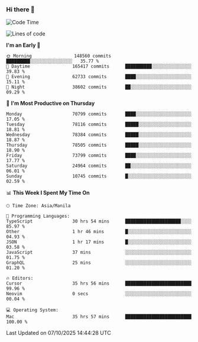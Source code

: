 ### Hi there 👋

<!--START_SECTION:waka-->
![Code Time](http://img.shields.io/badge/Code%20Time-6%2C354%20hrs-blue)

![Lines of code](https://img.shields.io/badge/From%20Hello%20World%20I%27ve%20Written-141.9%20million%20lines%20of%20code-blue)

**I'm an Early 🐤** 

```text
🌞 Morning                148560 commits      █████████░░░░░░░░░░░░░░░░   35.77 % 
🌆 Daytime                165417 commits      ██████████░░░░░░░░░░░░░░░   39.83 % 
🌃 Evening                62733 commits       ████░░░░░░░░░░░░░░░░░░░░░   15.11 % 
🌙 Night                  38602 commits       ██░░░░░░░░░░░░░░░░░░░░░░░   09.29 % 
```
📅 **I'm Most Productive on Thursday** 

```text
Monday                   70799 commits       ████░░░░░░░░░░░░░░░░░░░░░   17.05 % 
Tuesday                  78116 commits       █████░░░░░░░░░░░░░░░░░░░░   18.81 % 
Wednesday                78384 commits       █████░░░░░░░░░░░░░░░░░░░░   18.87 % 
Thursday                 78505 commits       █████░░░░░░░░░░░░░░░░░░░░   18.90 % 
Friday                   73799 commits       ████░░░░░░░░░░░░░░░░░░░░░   17.77 % 
Saturday                 24964 commits       ██░░░░░░░░░░░░░░░░░░░░░░░   06.01 % 
Sunday                   10745 commits       █░░░░░░░░░░░░░░░░░░░░░░░░   02.59 % 
```


📊 **This Week I Spent My Time On** 

```text
🕑︎ Time Zone: Asia/Manila

💬 Programming Languages: 
TypeScript               30 hrs 54 mins      █████████████████████░░░░   85.97 % 
Other                    1 hr 46 mins        █░░░░░░░░░░░░░░░░░░░░░░░░   04.93 % 
JSON                     1 hr 17 mins        █░░░░░░░░░░░░░░░░░░░░░░░░   03.58 % 
JavaScript               37 mins             ░░░░░░░░░░░░░░░░░░░░░░░░░   01.75 % 
GraphQL                  25 mins             ░░░░░░░░░░░░░░░░░░░░░░░░░   01.20 % 

🔥 Editors: 
Cursor                   35 hrs 56 mins      █████████████████████████   99.96 % 
Neovim                   0 secs              ░░░░░░░░░░░░░░░░░░░░░░░░░   00.04 % 

💻 Operating System: 
Mac                      35 hrs 57 mins      █████████████████████████   100.00 % 
```


 Last Updated on 07/10/2025 14:44:28 UTC
<!--END_SECTION:waka-->


<!--
**rad182/rad182** is a ✨ _special_ ✨ repository because its `README.md` (this file) appears on your GitHub profile.

Here are some ideas to get you started:

- 🔭 I’m currently working on ...
- 🌱 I’m currently learning ...
- 👯 I’m looking to collaborate on ...
- 🤔 I’m looking for help with ...
- 💬 Ask me about ...
- 📫 How to reach me: ...
- 😄 Pronouns: ...
- ⚡ Fun fact: ...
-->
